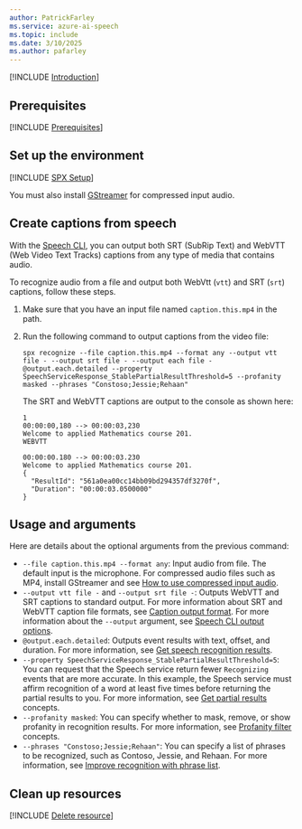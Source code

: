 ```yaml
---
author: PatrickFarley
ms.service: azure-ai-speech
ms.topic: include
ms.date: 3/10/2025
ms.author: pafarley
---
```


[!INCLUDE [Introduction](intro.md)]

## Prerequisites

[!INCLUDE [Prerequisites](../../common/azure-prerequisites.md)]

## Set up the environment

[!INCLUDE [SPX Setup](../../spx-setup-quick.md)]

You must also install [GStreamer](~/articles/ai-services/speech-service/how-to-use-codec-compressed-audio-input-streams.md) for compressed input audio.

## Create captions from speech

With the [Speech CLI](~/articles/ai-services/speech-service/spx-overview.md), you can output both SRT (SubRip Text) and WebVTT (Web Video Text Tracks) captions from any type of media that contains audio. 

To recognize audio from a file and output both WebVtt (`vtt`) and SRT (`srt`) captions, follow these steps. 

1. Make sure that you have an input file named `caption.this.mp4` in the path.
1. Run the following command to output captions from the video file:
    ```console
    spx recognize --file caption.this.mp4 --format any --output vtt file - --output srt file - --output each file - @output.each.detailed --property SpeechServiceResponse_StablePartialResultThreshold=5 --profanity masked --phrases "Constoso;Jessie;Rehaan"
    ```

    The SRT and WebVTT captions are output to the console as shown here:
    
    ```console
    1
    00:00:00,180 --> 00:00:03,230
    Welcome to applied Mathematics course 201.
    WEBVTT
    
    00:00:00.180 --> 00:00:03.230
    Welcome to applied Mathematics course 201.
    {
      "ResultId": "561a0ea00cc14bb09bd294357df3270f",
      "Duration": "00:00:03.0500000"
    }
    ```

## Usage and arguments

Here are details about the optional arguments from the previous command:

- `--file caption.this.mp4 --format any`: Input audio from file. The default input is the microphone. For compressed audio files such as MP4, install GStreamer and see [How to use compressed input audio](~/articles/ai-services/speech-service/how-to-use-codec-compressed-audio-input-streams.md).
- `--output vtt file -` and `--output srt file -`: Outputs WebVTT and SRT captions to standard output. For more information about SRT and WebVTT caption file formats, see [Caption output format](~/articles/ai-services/speech-service/captioning-concepts.md#caption-output-format). For more information about the `--output` argument, see [Speech CLI output options](~/articles/ai-services/speech-service/spx-output-options.md).
- `@output.each.detailed`: Outputs event results with text, offset, and duration. For more information, see [Get speech recognition results](~/articles/ai-services/speech-service/get-speech-recognition-results.md).
- `--property SpeechServiceResponse_StablePartialResultThreshold=5`: You can request that the Speech service return fewer `Recognizing` events that are more accurate. In this example, the Speech service must affirm recognition of a word at least five times before returning the partial results to you. For more information, see [Get partial results](~/articles/ai-services/speech-service/captioning-concepts.md#get-partial-results) concepts.
- `--profanity masked`: You can specify whether to mask, remove, or show profanity in recognition results. For more information, see [Profanity filter](~/articles/ai-services/speech-service/display-text-format.md#profanity-filter) concepts.
- `--phrases "Constoso;Jessie;Rehaan"`: You can specify a list of phrases to be recognized, such as Contoso, Jessie, and Rehaan. For more information, see [Improve recognition with phrase list](~/articles/ai-services/speech-service/improve-accuracy-phrase-list.md).

## Clean up resources

[!INCLUDE [Delete resource](../../common/delete-resource.md)]
